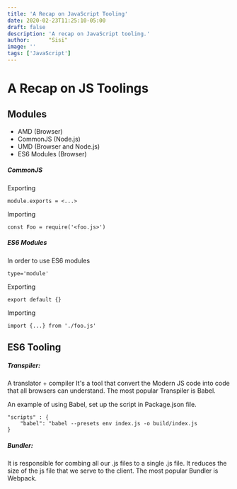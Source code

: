 ```yaml
---
title: 'A Recap on JavaScript Tooling'
date: 2020-02-23T11:25:10-05:00
draft: false
description: 'A recap on JavaScript tooling.'
author:      "Sisi"
image: ''
tags: ['JavaScript']
---
```


# A Recap on JS Toolings

## Modules

- AMD (Browser)
- CommonJS (Node.js)
- UMD (Browser and Node.js)
- ES6 Modules (Browser)

##### CommonJS

Exporting

```
module.exports = <...>
```

Importing

```
const Foo = require('<foo.js>')
```

##### ES6 Modules

In order to use ES6 modules

```
type='module'
```

Exporting

```
export default {}
```

Importing

```
import {...} from './foo.js'
```

## ES6 Tooling

##### Transpiler:

A translator + compiler
It's a tool that convert the Modern JS code into code that all browsers can understand. The most popular Transpiler is Babel.

An example of using Babel, set up the script in Package.json file.

```
"scripts" : {
    "babel": "babel --presets env index.js -o build/index.js
}
```

##### Bundler:

It is responsible for combing all our .js files to a single .js file. It reduces the size of the js file that we serve to the client. The most popular Bundler is Webpack.
